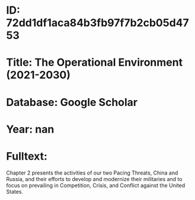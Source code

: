# ID: 72dd1df1aca84b3fb97f7b2cb05d4753
# Title: The Operational Environment (2021-2030)
# Database: Google Scholar
# Year: nan
# Fulltext:
Chapter 2 presents the activities of our two Pacing Threats, China and Russia, and their efforts to develop and modernize their militaries and to focus on prevailing in Competition, Crisis, and Conflict against the United States.